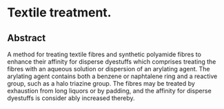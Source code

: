 # Textile treatment.

## Abstract
A method for treating textile fibres and synthetic polyamide fibres to enhance their affinity for disperse dyestuffs which comprises treating the fibres with an aqueous solution or dispersion of an arylating agent. The arylating agent contains both a benzene or naphtalene ring and a reactive group, such as a halo triazine group. The fibres may be treated by exhaustion from long liquors or by padding, and the affinity for disperse dyestuffs is consider ably increased thereby.